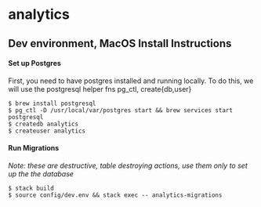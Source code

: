 # analytics

## Dev environment, MacOS Install Instructions
#### Set up Postgres
First, you need to have postgres installed and running locally. To do this, we will use the postgresql helper fns pg_ctl, create{db,user}    
```
$ brew install postgresql
$ pg_ctl -D /usr/local/var/postgres start && brew services start postgresql
$ createdb analytics
$ createuser analytics
```
#### Run Migrations
*Note: these are destructive, table destroying actions, use them only to set up the the database*
```
$ stack build
$ source config/dev.env && stack exec -- analytics-migrations
```
